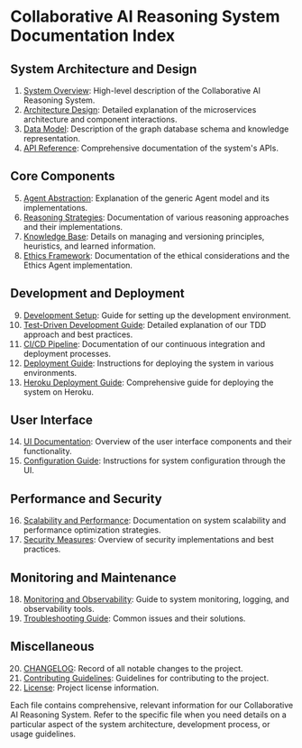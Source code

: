 # Collaborative AI Reasoning System Documentation Index

## System Architecture and Design
1. [System Overview](system_overview.md): High-level description of the Collaborative AI Reasoning System.
2. [Architecture Design](architecture_design.md): Detailed explanation of the microservices architecture and component interactions.
3. [Data Model](data_model.md): Description of the graph database schema and knowledge representation.
4. [API Reference](api_reference.md): Comprehensive documentation of the system's APIs.

## Core Components
5. [Agent Abstraction](agent_abstraction.md): Explanation of the generic Agent model and its implementations.
6. [Reasoning Strategies](reasoning_strategies.md): Documentation of various reasoning approaches and their implementations.
7. [Knowledge Base](knowledge_base.md): Details on managing and versioning principles, heuristics, and learned information.
8. [Ethics Framework](ethics_framework.md): Documentation of the ethical considerations and the Ethics Agent implementation.

## Development and Deployment
9. [Development Setup](development_setup.md): Guide for setting up the development environment.
10. [Test-Driven Development Guide](tdd_guide.md): Detailed explanation of our TDD approach and best practices.
11. [CI/CD Pipeline](cicd_pipeline.md): Documentation of our continuous integration and deployment processes.
12. [Deployment Guide](deployment_guide.md): Instructions for deploying the system in various environments.
13. [Heroku Deployment Guide](heroku_deployment.md): Comprehensive guide for deploying the system on Heroku.

## User Interface
14. [UI Documentation](ui_documentation.md): Overview of the user interface components and their functionality.
15. [Configuration Guide](configuration_guide.md): Instructions for system configuration through the UI.

## Performance and Security
16. [Scalability and Performance](scalability_performance.md): Documentation on system scalability and performance optimization strategies.
17. [Security Measures](security_measures.md): Overview of security implementations and best practices.

## Monitoring and Maintenance
18. [Monitoring and Observability](monitoring_observability.md): Guide to system monitoring, logging, and observability tools.
19. [Troubleshooting Guide](troubleshooting_guide.md): Common issues and their solutions.

## Miscellaneous
20. [CHANGELOG](CHANGELOG.md): Record of all notable changes to the project.
21. [Contributing Guidelines](CONTRIBUTING.md): Guidelines for contributing to the project.
22. [License](LICENSE.md): Project license information.

Each file contains comprehensive, relevant information for our Collaborative AI Reasoning System. Refer to the specific file when you need details on a particular aspect of the system architecture, development process, or usage guidelines.
